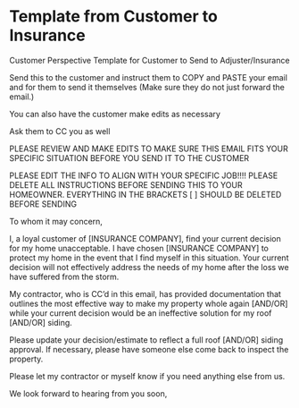 # Template from Customer to Insurance

Customer Perspective Template for Customer to Send to Adjuster/Insurance

Send this to the customer and instruct them to COPY and PASTE your email and for them to send it themselves (Make sure they do not just forward the email.)

You can also have the customer make edits as necessary

Ask them to CC you as well

PLEASE REVIEW AND MAKE EDITS TO MAKE SURE THIS EMAIL FITS YOUR SPECIFIC SITUATION BEFORE YOU SEND IT TO THE CUSTOMER

PLEASE EDIT THE INFO TO ALIGN WITH YOUR SPECIFIC JOB!!!! PLEASE DELETE ALL INSTRUCTIONS BEFORE SENDING THIS TO YOUR HOMEOWNER.  EVERYTHING IN THE BRACKETS [ ] SHOULD BE DELETED BEFORE SENDING

To whom it may concern,

I, a loyal customer of [INSURANCE COMPANY], find your current decision for my home unacceptable.  I have chosen [INSURANCE COMPANY] to protect my home in the event that I find myself in this situation.  Your current decision will not effectively address the needs of my home after the loss we have suffered from the storm.

My contractor, who is CC’d in this email, has provided documentation that outlines the most effective way to make my property whole again [AND/OR] while your current decision would be an ineffective solution for my roof [AND/OR] siding.

Please update your decision/estimate to reflect a full roof [AND/OR] siding approval. If necessary, please have someone else come back to inspect the property.

Please let my contractor or myself know if you need anything else from us.

We look forward to hearing from you soon,